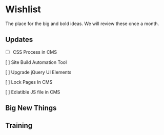 # Wishlist 

The place for the big and bold ideas. We will review these once a month.

## Updates

- [ ] CSS Process in CMS

[ ] Site Build Automation Tool 

[ ] Upgrade jQuery UI Elements

[ ] Lock Pages In CMS 

[ ] Ediatible JS file in CMS


## Big New Things

## Training 
